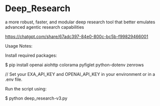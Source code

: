 # Deep_Research
a more robust, faster, and modular deep research tool that better emulates advanced agentic research capabilities

https://chatgpt.com/share/67adc397-84e0-800c-bc5b-f99829466001

Usage Notes:

Install required packages:

$ pip install openai aiohttp colorama pyfiglet python-dotenv zenrows

// Set your EXA_API_KEY and OPENAI_API_KEY in your environment or in a .env file.

Run the script using:

$ python deep_research-v3.py
